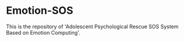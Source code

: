 # Emotion-SOS
This is the repository of 'Adolescent Psychological Rescue SOS System Based on Emotion Computing'.   
